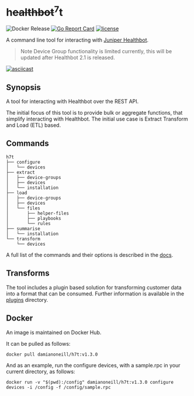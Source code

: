 # h~~ealthbot~~<sup>7</sup>t

![Docker Release](https://img.shields.io/docker/v/damianoneill/h7t?label=Docker%20Release)
[![Go Report Card](https://goreportcard.com/badge/damianoneill/h7t)](http://goreportcard.com/report/damianoneill/h7t)
[![license](https://img.shields.io/github/license/damianoneill/h7t.svg)](https://github.com/damianoneill/h7t/blob/master/LICENSE)

A command line tool for interacting with [Juniper Healthbot](https://www.juniper.net/us/en/products-services/sdn/contrail/contrail-healthbot/).

> Note Device Group functionality is limited currently, this will be updated after Healthbot 2.1 is released.

[![asciicast](https://asciinema.org/a/FsdPZpORfIuciQ70rTgGvtf4M.svg)](https://asciinema.org/a/FsdPZpORfIuciQ70rTgGvtf4M)

## Synopsis

A tool for interacting with Healthbot over the REST API.

The initial focus of this tool is to provide bulk or aggregate functions, that simplify interacting with Healthbot. The initial use case is Extract Transform and Load (ETL) based.

## Commands

```console
h7t
├── configure
│   └── devices
├── extract
│   ├── device-groups
│   ├── devices
│   └── installation
├── load
│   ├── device-groups
│   ├── devices
│   └── files
│       ├── helper-files
│       ├── playbooks
│       └── rules
├── summarise
│   └── installation
└── transform
    └── devices
```

A full list of the commands and their options is described in the [docs](./docs/h7t.md).

## Transforms

The tool includes a plugin based solution for transforming customer data into a format that can be consumed. Further information is available in the [plugins](./plugins/) directory.

## Docker

An image is maintained on Docker Hub.

It can be pulled as follows:

```console
docker pull damianoneill/h7t:v1.3.0
```

And as an example, run the configure devices, with a sample.rpc in your current directory, as follows: 

```console
docker run -v "$(pwd):/config" damianoneill/h7t:v1.3.0 configure devices -i /config -f /config/sample.rpc
```
